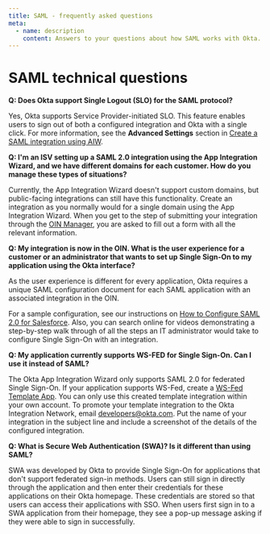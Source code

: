 ```yaml
---
title: SAML - frequently asked questions
meta:
  - name: description
    content: Answers to your questions about how SAML works with Okta.
---
```


# SAML technical questions

**Q: Does Okta support Single Logout (SLO) for the SAML protocol?**

Yes, Okta supports Service Provider-initiated SLO. This feature enables users to sign out of both a configured integration and Okta with a single click. For more information, see the **Advanced Settings** section in [Create a SAML integration using AIW](https://help.okta.com/en/prod/okta_help_CSH.htm#ext_Apps_App_Integration_Wizard-saml).

**Q: I'm an ISV setting up a SAML 2.0 integration using the App Integration Wizard, and we have different domains for each customer. How do you manage these types of situations?**

Currently, the App Integration Wizard doesn't support custom domains, but public-facing integrations can still have this functionality. Create an integration as you normally would for a single domain using the App Integration Wizard. When you get to the step of submitting your integration through the [OIN Manager](https://oinmanager.okta.com/), you are asked to fill out a form with all the relevant information.

**Q: My integration is now in the OIN. What is the user experience for a customer or an administrator that wants to set up Single Sign-On to my application using the Okta interface?**

As the user experience is different for every application, Okta requires a unique SAML configuration document for each SAML application with an associated integration in the OIN.

For a sample configuration, see our instructions on [How to Configure SAML 2.0 for Salesforce](https://saml-doc.okta.com/SAML_Docs/How-to-Configure-SAML-2.0-in-Salesforce.html). Also, you can search online for videos demonstrating a step-by-step walk through of all the steps an IT administrator would take to configure Single Sign-On with an integration.

**Q: My application currently supports WS-FED for Single Sign-On. Can I use it instead of SAML?**

The Okta App Integration Wizard only supports SAML 2.0 for federated Single Sign-On. If your application supports WS-Fed, create a [WS-Fed Template App](https://help.okta.com/en/prod/okta_help_CSH.htm#ext_Apps_Configuring_WS_Federation). You can only use this created template integration within your own account. To promote your template integration to the Okta Integration Network, email <developers@okta.com>. Put the name of your integration in the subject line and include a screenshot of the details of the configured integration.

**Q: What is Secure Web Authentication (SWA)? Is it different than using SAML?**

SWA was developed by Okta to provide Single Sign-On for applications that don't support federated sign-in methods. Users can still sign in directly through the application and then enter their credentials for these applications on their Okta homepage. These credentials are stored so that users can access their applications with SSO. When users first sign in to a SWA application from their homepage, they see a pop-up message asking if they were able to sign in successfully.
